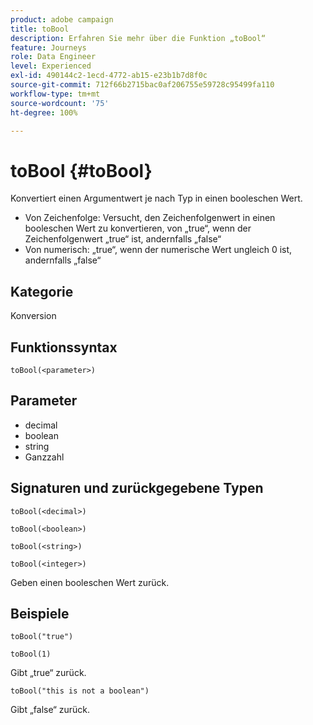 ```yaml
---
product: adobe campaign
title: toBool
description: Erfahren Sie mehr über die Funktion „toBool“
feature: Journeys
role: Data Engineer
level: Experienced
exl-id: 490144c2-1ecd-4772-ab15-e23b1b7d8f0c
source-git-commit: 712f66b2715bac0af206755e59728c95499fa110
workflow-type: tm+mt
source-wordcount: '75'
ht-degree: 100%

---
```


# toBool {#toBool}

Konvertiert einen Argumentwert je nach Typ in einen booleschen Wert.

* Von Zeichenfolge: Versucht, den Zeichenfolgenwert in einen booleschen Wert zu konvertieren, von „true“, wenn der Zeichenfolgenwert „true“ ist, andernfalls „false“
* Von numerisch: „true“, wenn der numerische Wert ungleich 0 ist, andernfalls „false“

## Kategorie

Konversion

## Funktionssyntax

`toBool(<parameter>)`

## Parameter

* decimal
* boolean
* string
* Ganzzahl

## Signaturen und zurückgegebene Typen

`toBool(<decimal>)`

`toBool(<boolean>)`

`toBool(<string>)`

`toBool(<integer>)`

Geben einen booleschen Wert zurück.

## Beispiele

`toBool("true")`

`toBool(1)`

Gibt „true“ zurück.

`toBool("this is not a boolean")`

Gibt „false“ zurück.
